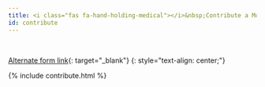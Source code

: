 ```yaml
---
title: <i class="fas fa-hand-holding-medical"></i>&nbsp;Contribute a Momism or add a definition
id: contribute
---
```

<br>

[Alternate form link](https://docs.google.com/forms/d/e/1FAIpQLSdfmzsR2Z4hB9AG-CfEiPwZClB78tSY3SPVOWi4XbDCeGZQog/viewform){: target="_blank"}
{: style="text-align: center;"}

{% include contribute.html %}
